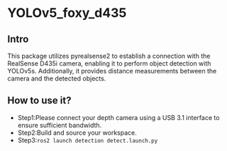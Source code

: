 # YOLOv5_foxy_d435

## Intro
This package utilizes pyrealsense2 to establish a connection with the RealSense D435i camera, enabling it to perform object detection with YOLOv5s. Additionally, it provides distance measurements between the camera and the detected objects.

## How to use it?
* Step1:Please connect your depth camera using a USB 3.1 interface to ensure sufficient bandwidth.
* Step2:Build and source your workspace.
* Step3:`ros2 launch detection detect.launch.py`